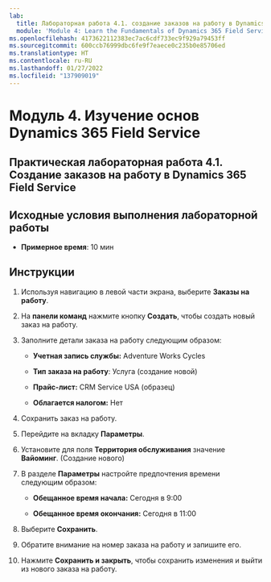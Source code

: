 ```yaml
---
lab:
  title: Лабораторная работа 4.1. создание заказов на работу в Dynamics 365 Field Service
  module: 'Module 4: Learn the Fundamentals of Dynamics 365 Field Service'
ms.openlocfilehash: 4173622112383ec7ac6cdf733ec9f929a79453ff
ms.sourcegitcommit: 600ccb76999dbc6fe9f7eaece0c235b0e85706ed
ms.translationtype: HT
ms.contentlocale: ru-RU
ms.lasthandoff: 01/27/2022
ms.locfileid: "137909019"
---
```

<a name="module-4-learn-the-fundamentals-of-dynamics-365-field-service"></a>Модуль 4. Изучение основ Dynamics 365 Field Service
========================

## <a name="practice-lab-41---creating-work-orders-in-dynamics-365-field-service"></a>Практическая лабораторная работа 4.1. Создание заказов на работу в Dynamics 365 Field Service

## <a name="lab-setup"></a>Исходные условия выполнения лабораторной работы

  - **Примерное время**: 10 мин

## <a name="instructions"></a>Инструкции

1. Используя навигацию в левой части экрана, выберите **Заказы на работу**.

2. На **панели команд** нажмите кнопку **Создать**, чтобы создать новый заказ на работу.

3. Заполните детали заказа на работу следующим образом:

    - **Учетная запись службы:** Adventure Works Cycles

    - **Тип заказа на работу**: Услуга (создание новой)

    - **Прайс-лист:** CRM Service USA (образец)

    - **Облагается налогом:** Нет

4. Сохранить заказ на работу.

4. Перейдите на вкладку **Параметры**.

5. Установите для поля **Территория обслуживания** значение **Вайоминг**. (Создание нового)

6. В разделе **Параметры** настройте предпочтения времени следующим образом:

    - **Обещанное время начала:** Сегодня в 9:00

    - **Обещанное время окончания:** Сегодня в 11:00

7. Выберите **Сохранить**.

8. Обратите внимание на номер заказа на работу и запишите его. 

9. Нажмите **Сохранить и закрыть**, чтобы сохранить изменения и выйти из нового заказа на работу.
